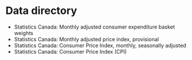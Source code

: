 # Data directory

- Statistics Canada: Monthly adjusted consumer expenditure basket weights
- Statistics Canada: Monthly adjusted price index, provisional
- Statistics Canada: Consumer Price Index, monthly, seasonally adjusted
- Statistics Canada: Consumer Price Index (CPI)
